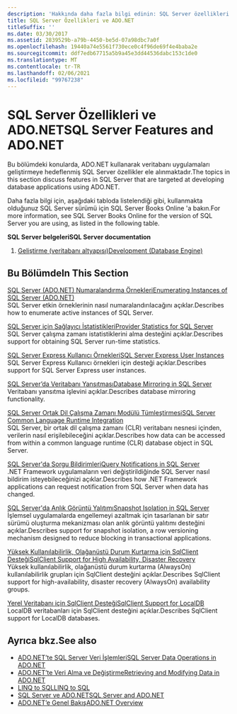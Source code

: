 ```yaml
---
description: 'Hakkında daha fazla bilgi edinin: SQL Server özellikleri ve ADO.NET'
title: SQL Server Özellikleri ve ADO.NET
titleSuffix: ''
ms.date: 03/30/2017
ms.assetid: 2839529b-a79b-4450-be5d-07a98dbc7a0f
ms.openlocfilehash: 19440a74e5561f730ece0c4f96de69f4e4baba2e
ms.sourcegitcommit: ddf7edb67715a5b9a45e3dd44536dabc153c1de0
ms.translationtype: MT
ms.contentlocale: tr-TR
ms.lasthandoff: 02/06/2021
ms.locfileid: "99767238"
---
```

# <a name="sql-server-features-and-adonet"></a><span data-ttu-id="e2f09-103">SQL Server Özellikleri ve ADO.NET</span><span class="sxs-lookup"><span data-stu-id="e2f09-103">SQL Server Features and ADO.NET</span></span>

<span data-ttu-id="e2f09-104">Bu bölümdeki konularda, ADO.NET kullanarak veritabanı uygulamaları geliştirmeye hedeflenmiş SQL Server özellikler ele alınmaktadır.</span><span class="sxs-lookup"><span data-stu-id="e2f09-104">The topics in this section discuss features in SQL Server that are targeted at developing database applications using ADO.NET.</span></span>  
  
 <span data-ttu-id="e2f09-105">Daha fazla bilgi için, aşağıdaki tabloda listelendiği gibi, kullanmakta olduğunuz SQL Server sürümü için SQL Server Books Online 'a bakın.</span><span class="sxs-lookup"><span data-stu-id="e2f09-105">For more information, see SQL Server Books Online for the version of SQL Server you are using, as listed in the following table.</span></span>  
  
 <span data-ttu-id="e2f09-106">**SQL Server belgeleri**</span><span class="sxs-lookup"><span data-stu-id="e2f09-106">**SQL Server documentation**</span></span>  
  
1. <span data-ttu-id="e2f09-107">[Geliştirme (veritabanı altyapısı)](/previous-versions/sql/sql-server-2008/bb500155(v=sql.100))</span><span class="sxs-lookup"><span data-stu-id="e2f09-107">[Development (Database Engine)](/previous-versions/sql/sql-server-2008/bb500155(v=sql.100))</span></span>  
  
## <a name="in-this-section"></a><span data-ttu-id="e2f09-108">Bu Bölümde</span><span class="sxs-lookup"><span data-stu-id="e2f09-108">In This Section</span></span>  

 [<span data-ttu-id="e2f09-109">SQL Server (ADO.NET) Numaralandırma Örnekleri</span><span class="sxs-lookup"><span data-stu-id="e2f09-109">Enumerating Instances of SQL Server (ADO.NET)</span></span>](enumerating-instances-of-sql-server.md)  
 <span data-ttu-id="e2f09-110">SQL Server etkin örneklerinin nasıl numaralandırılacağını açıklar.</span><span class="sxs-lookup"><span data-stu-id="e2f09-110">Describes how to enumerate active instances of SQL Server.</span></span>  
  
 [<span data-ttu-id="e2f09-111">SQL Server için Sağlayıcı İstatistikleri</span><span class="sxs-lookup"><span data-stu-id="e2f09-111">Provider Statistics for SQL Server</span></span>](provider-statistics-for-sql-server.md)  
 <span data-ttu-id="e2f09-112">SQL Server çalışma zamanı istatistiklerini alma desteğini açıklar.</span><span class="sxs-lookup"><span data-stu-id="e2f09-112">Describes support for obtaining SQL Server run-time statistics.</span></span>  
  
 [<span data-ttu-id="e2f09-113">SQL Server Express Kullanıcı Örnekleri</span><span class="sxs-lookup"><span data-stu-id="e2f09-113">SQL Server Express User Instances</span></span>](sql-server-express-user-instances.md)  
 <span data-ttu-id="e2f09-114">SQL Server Express Kullanıcı örnekleri için desteği açıklar.</span><span class="sxs-lookup"><span data-stu-id="e2f09-114">Describes support for SQL Server Express user instances.</span></span>  
  
 [<span data-ttu-id="e2f09-115">SQL Server’da Veritabanı Yansıtması</span><span class="sxs-lookup"><span data-stu-id="e2f09-115">Database Mirroring in SQL Server</span></span>](database-mirroring-in-sql-server.md)  
 <span data-ttu-id="e2f09-116">Veritabanı yansıtma işlevini açıklar.</span><span class="sxs-lookup"><span data-stu-id="e2f09-116">Describes database mirroring functionality.</span></span>  
  
 [<span data-ttu-id="e2f09-117">SQL Server Ortak Dil Çalışma Zamanı Modülü Tümleştirmesi</span><span class="sxs-lookup"><span data-stu-id="e2f09-117">SQL Server Common Language Runtime Integration</span></span>](sql-server-common-language-runtime-integration.md)  
 <span data-ttu-id="e2f09-118">SQL Server, bir ortak dil çalışma zamanı (CLR) veritabanı nesnesi içinden, verilerin nasıl erişilebileceğini açıklar.</span><span class="sxs-lookup"><span data-stu-id="e2f09-118">Describes how data can be accessed from within a common language runtime (CLR) database object in SQL Server.</span></span>  
  
 [<span data-ttu-id="e2f09-119">SQL Server'da Sorgu Bildirimleri</span><span class="sxs-lookup"><span data-stu-id="e2f09-119">Query Notifications in SQL Server</span></span>](query-notifications-in-sql-server.md)  
 <span data-ttu-id="e2f09-120">.NET Framework uygulamaların veri değiştirildiğinde SQL Server nasıl bildirim isteyebileceğinizi açıklar.</span><span class="sxs-lookup"><span data-stu-id="e2f09-120">Describes how .NET Framework applications can request notification from SQL Server when data has changed.</span></span>  
  
 [<span data-ttu-id="e2f09-121">SQL Server'da Anlık Görüntü Yalıtımı</span><span class="sxs-lookup"><span data-stu-id="e2f09-121">Snapshot Isolation in SQL Server</span></span>](snapshot-isolation-in-sql-server.md)  
 <span data-ttu-id="e2f09-122">İşlemsel uygulamalarda engellemeyi azaltmak için tasarlanan bir satır sürümü oluşturma mekanizması olan anlık görüntü yalıtımı desteğini açıklar.</span><span class="sxs-lookup"><span data-stu-id="e2f09-122">Describes support for snapshot isolation, a row versioning mechanism designed to reduce blocking in transactional applications.</span></span>  
  
 [<span data-ttu-id="e2f09-123">Yüksek Kullanılabilirlik, Olağanüstü Durum Kurtarma için SqlClient Desteği</span><span class="sxs-lookup"><span data-stu-id="e2f09-123">SqlClient Support for High Availability, Disaster Recovery</span></span>](sqlclient-support-for-high-availability-disaster-recovery.md)  
 <span data-ttu-id="e2f09-124">Yüksek kullanılabilirlik, olağanüstü durum kurtarma (AlwaysOn) kullanılabilirlik grupları için SqlClient desteğini açıklar.</span><span class="sxs-lookup"><span data-stu-id="e2f09-124">Describes SqlClient support for high-availability, disaster recovery (AlwaysOn) availability groups.</span></span>  
  
 [<span data-ttu-id="e2f09-125">Yerel Veritabanı için SqlClient Desteği</span><span class="sxs-lookup"><span data-stu-id="e2f09-125">SqlClient Support for LocalDB</span></span>](sqlclient-support-for-localdb.md)  
 <span data-ttu-id="e2f09-126">LocalDB veritabanları için SqlClient desteğini açıklar.</span><span class="sxs-lookup"><span data-stu-id="e2f09-126">Describes SqlClient support for LocalDB databases.</span></span>  
  
## <a name="see-also"></a><span data-ttu-id="e2f09-127">Ayrıca bkz.</span><span class="sxs-lookup"><span data-stu-id="e2f09-127">See also</span></span>

- [<span data-ttu-id="e2f09-128">ADO.NET’te SQL Server Veri İşlemleri</span><span class="sxs-lookup"><span data-stu-id="e2f09-128">SQL Server Data Operations in ADO.NET</span></span>](sql-server-data-operations.md)
- [<span data-ttu-id="e2f09-129">ADO.NET’te Veri Alma ve Değiştirme</span><span class="sxs-lookup"><span data-stu-id="e2f09-129">Retrieving and Modifying Data in ADO.NET</span></span>](../retrieving-and-modifying-data.md)
- [<span data-ttu-id="e2f09-130">LINQ to SQL</span><span class="sxs-lookup"><span data-stu-id="e2f09-130">LINQ to SQL</span></span>](./linq/index.md)
- [<span data-ttu-id="e2f09-131">SQL Server ve ADO.NET</span><span class="sxs-lookup"><span data-stu-id="e2f09-131">SQL Server and ADO.NET</span></span>](index.md)
- [<span data-ttu-id="e2f09-132">ADO.NET’e Genel Bakış</span><span class="sxs-lookup"><span data-stu-id="e2f09-132">ADO.NET Overview</span></span>](../ado-net-overview.md)
